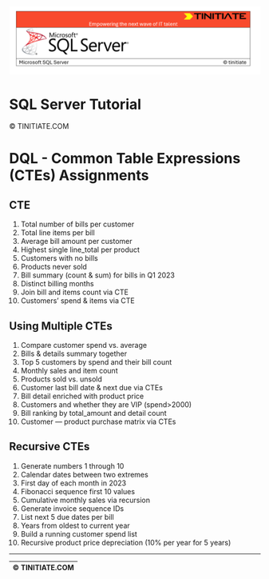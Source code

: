![SQL Server Tinitiate Image](../../../sqlserver-sql/sqlserver.png)

# SQL Server Tutorial

&copy; TINITIATE.COM

# DQL - Common Table Expressions (CTEs) Assignments

## CTE
1. Total number of bills per customer
2. Total line items per bill
3. Average bill amount per customer
4. Highest single line_total per product
5. Customers with no bills
6. Products never sold
7. Bill summary (count & sum) for bills in Q1 2023
8. Distinct billing months
9. Join bill and items count via CTE
10. Customers’ spend & items via CTE

## Using Multiple CTEs
1. Compare customer spend vs. average
2. Bills & details summary together
3. Top 5 customers by spend and their bill count
4. Monthly sales and item count
5. Products sold vs. unsold
6. Customer last bill date & next due via CTEs
7. Bill detail enriched with product price
8. Customers and whether they are VIP (spend>2000)
9. Bill ranking by total_amount and detail count
10. Customer  —  product purchase matrix via CTEs

## Recursive CTEs
1. Generate numbers 1 through 10
2. Calendar dates between two extremes
3. First day of each month in 2023
4. Fibonacci sequence first 10 values
5. Cumulative monthly sales via recursion
6. Generate invoice sequence IDs
7. List next 5 due dates per bill
8. Years from oldest to current year
9. Build a running customer spend list
10. Recursive product price depreciation (10% per year for 5 years)

***
| &copy; TINITIATE.COM |
|----------------------|
